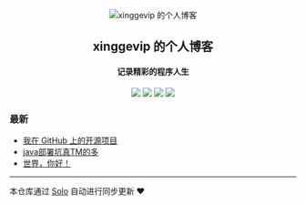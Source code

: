 <p align="center"><img alt="xinggevip 的个人博客" src="https://static.b3log.org/images/brand/solo-32.png"></p><h2 align="center">
xinggevip 的个人博客
</h2>

<h4 align="center">记录精彩的程序人生</h4>
<p align="center"><a title="xinggevip 的个人博客" target="_blank" href="https://github.com/xinggevip/solo-blog"><img src="https://img.shields.io/github/last-commit/xinggevip/solo-blog.svg?style=flat-square&color=FF9900"></a>
<a title="GitHub repo size in bytes" target="_blank" href="https://github.com/xinggevip/solo-blog"><img src="https://img.shields.io/github/repo-size/xinggevip/solo-blog.svg?style=flat-square"></a>
<a title="Solo Version" target="_blank" href="https://github.com/b3log/solo/releases"><img src="https://img.shields.io/badge/solo-3.6.5-f1e05a.svg?style=flat-square&color=blueviolet"></a>
<a title="Hits" target="_blank" href="https://github.com/b3log/hits"><img src="https://hits.b3log.org/xinggevip/solo-blog.svg"></a></p>

### 最新

* [我在 GitHub 上的开源项目](http://solo.qiangssvip.com/solo-v3.6.5/my-github-repos)
* [java部署坑真TM的多](http://solo.qiangssvip.com/solo-v3.6.5/articles/2019/10/21/1571648177133.html)
* [世界，你好！](http://solo.qiangssvip.com/solo-v3.6.5/hello-solo)



---

本仓库通过 [Solo](https://github.com/b3log/solo) 自动进行同步更新 ❤️ 